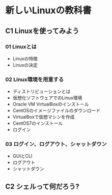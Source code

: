 # 新しいLinuxの教科書

## C1 Linuxを使ってみよう

### 01 Linuxとは

- Linuxの特徴
- Linuxの決定

### 02 Linux環境を用意する

- ディストリビューションとは
- 仮想化ソフトウェアでのLinux環境
- Oracle VM VirtualBoxのインストール
- CentOSのイメージファイルのダウンロード
- VirtualBoxで仮想マシンを作成
- CentOS7のインストール
- ログイン

### 03 ログイン、ログアウト、シャットダウン

- GUIとCLI
- ログアウト
- シャットダウン

## C2 シェルって何だろう?
